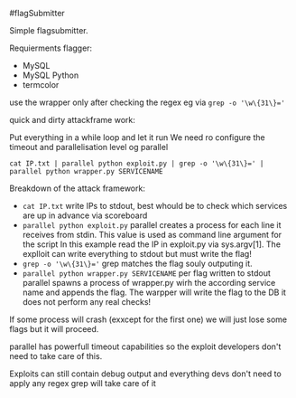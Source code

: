 #flagSubmitter

Simple flagsubmitter.

Requierments flagger:
  * MySQL
  * MySQL Python
  * termcolor

use the wrapper only after checking the regex eg via `grep -o '\w\{31\}='`

quick and dirty attackframe work:

Put everything in a while loop and let it run
We need ro configure the timeout and parallelisation level og parallel

`cat IP.txt | parallel python exploit.py | grep -o '\w\{31\}=' | parallel python wrapper.py SERVICENAME`

Breakdown of the attack framework:
  * `cat IP.txt` write IPs to stdout, best whould be to check which services are up in advance via scoreboard
  * `parallel python exploit.py` parallel creates a process for each line it receives from stdin. This value is used as command line argument for the script In this example read the IP in exploit.py via sys.argv[1]. The explloit can write everything to stdout but must write the flag!
  * `grep -o '\w\{31\}='` grep matches the flag souly outputing it.
  * `parallel python wrapper.py SERVICENAME` per flag written to stdout parallel spawns a process of wrapper.py wirh the according service name and appends the flag. The warpper will write the flag to the DB it does not perform any real checks!

If some process will crash (exxcept for the first one) we will just lose some flags but it will proceed.

parallel has powerfull timeout capabilities so the exploit developers don't need to take care of this.

Exploits can still contain debug output and everything devs don't need to apply any regex grep will take care of it

